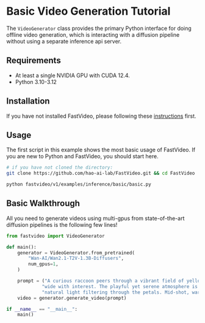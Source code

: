 # Basic Video Generation Tutorial
The `VideoGenerator` class provides the primary Python interface for doing offline video generation, which is interacting with a diffusion pipeline without using a separate inference api server.

## Requirements
- At least a single NVIDIA GPU with CUDA 12.4.
- Python 3.10-3.12

## Installation
If you have not installed FastVideo, please following these [instructions](https://hao-ai-lab.github.io/FastVideo/getting_started/installation.html) first.


## Usage
The first script in this example shows the most basic usage of FastVideo. If you are new to Python and FastVideo, you should start here.

```bash
# if you have not cloned the directory:
git clone https://github.com/hao-ai-lab/FastVideo.git && cd FastVideo

python fastvideo/v1/examples/inference/basic/basic.py
```

## Basic Walkthrough

All you need to generate videos using multi-gpus from state-of-the-art diffusion pipelines is the following few lines! 

```python
from fastvideo import VideoGenerator

def main():
    generator = VideoGenerator.from_pretrained(
        "Wan-AI/Wan2.1-T2V-1.3B-Diffusers",
        num_gpus=1,
    )

    prompt = ("A curious raccoon peers through a vibrant field of yellow sunflowers, its eyes "
             "wide with interest. The playful yet serene atmosphere is complemented by soft "
             "natural light filtering through the petals. Mid-shot, warm and cheerful tones.")
    video = generator.generate_video(prompt)

if __name__ == "__main__":
    main()
```
